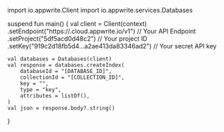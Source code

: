 import io.appwrite.Client
import io.appwrite.services.Databases

suspend fun main() {
    val client = Client(context)
      .setEndpoint("https://<REGION>.cloud.appwrite.io/v1") // Your API Endpoint
      .setProject("5df5acd0d48c2") // Your project ID
      .setKey("919c2d18fb5d4...a2ae413da83346ad2") // Your secret API key

    val databases = Databases(client)
    val response = databases.createIndex(
        databaseId = "[DATABASE_ID]",
        collectionId = "[COLLECTION_ID]",
        key = "",
        type = "key",
        attributes = listOf(),
    )
    val json = response.body?.string()
}